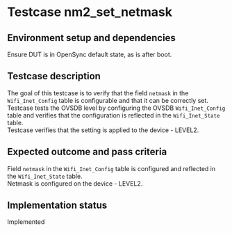 # Testcase nm2_set_netmask

## Environment setup and dependencies

Ensure DUT is in OpenSync default state, as is after boot.

## Testcase description

The goal of this testcase is to verify that the field `netmask` in the
`Wifi_Inet_Config` table is configurable and that it can be correctly set.\
Testcase tests the OVSDB level by configuring the OVSDB `Wifi_Inet_Config`
table and verifies that the configuration is reflected in the `Wifi_Inet_State`
table.\
Testcase verifies that the setting is applied to the device - LEVEL2.

## Expected outcome and pass criteria

Field `netmask` in the `Wifi_Inet_Config` table is configured and reflected in
the `Wifi_Inet_State` table.\
Netmask is configured on the device - LEVEL2.

## Implementation status

Implemented
